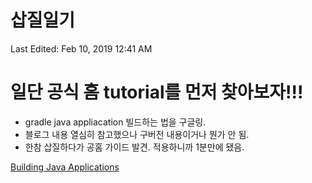# 삽질일기

Last Edited: Feb 10, 2019 12:41 AM

# 일단 공식 홈 tutorial를 먼저 찾아보자!!!

- gradle java appliacation 빌드하는 법을 구글링.
- 블로그 내용 열심히 참고했으나 구버전 내용이거나 뭔가 안 됨.
- 한참 삽질하다가 공홈 가이드 발견. 적용하니까 1분만에 됐음.

[Building Java Applications](https://guides.gradle.org/building-java-applications/)